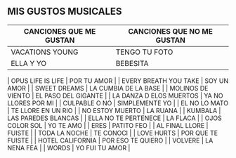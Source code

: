 ## MIS GUSTOS MUSICALES 

| CANCIONES QUE ME GUSTAN | CANCIONES QUE NO ME GUSTAN | 
| --- | -------------------- |
| VACATIONS YOUNG | TENGO TU FOTO |
| ELLA Y YO | BEBESITA |

| OPUS LIFE IS LIFE | POR TU AMOR |
| EVERY BREATH YOU TAKE | SOY UN AMOR |
| SWEET DREAMS | LA CUMBIA DE LA BASE |
| MOLINOS DE VIENTO | EL PASO DEL GIGANTE |
| LA DANZA D ELOS MUERTOS | YA NO LLORES POR MI | 
| CULPABLE O NO | SIMPLEMENTE YO |
| EL NO LO MATO | TE LLORE EN UN RIO | 
| NO ESTOY MUERTO | LA RUANA | 
| KUMBALA | LAS PAREDES BLANCAS | 
| ELLA NO TE PERTENECE | LA FLACA |
| OJOS COLOR SOL | YO TE AMO |
| ERES | PATITO FEO |
| AL FINAL LLORE | FUISTE | 
| TODA LA NOCHE | TE CONOCI |
| LOVE HURTS | POR QUE TE FUISTE |
| HOTEL CALIFORNIA | POR ESO TE QUIERO |
| VOLVERE | LA NENA FEA | 
| WORDS | YO FUI TU AMOR | 
